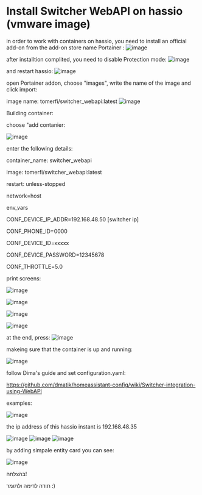 #  Install Switcher WebAPI on hassio (vmware image)

in order to work with containers on hassio, you need to install an official add-on from the add-on store name Portainer :
![image](https://user-images.githubusercontent.com/61497622/81860682-bf343680-956f-11ea-9d49-b0fe16c081b3.png)
 
 after installtion complited, you need to disable Protection mode:
![image](https://user-images.githubusercontent.com/61497622/81860706-c8250800-956f-11ea-8f66-c6dec7c16b85.png)

and restart hassio:
![image](https://user-images.githubusercontent.com/61497622/81860721-ce1ae900-956f-11ea-9f61-86f69c5d1637.png)

open Portainer addon, choose "images", write the name of the image and click import:

image name:       tomerfi/switcher_webapi:latest
![image](https://user-images.githubusercontent.com/61497622/81860742-d6732400-956f-11ea-981e-ab7422490dea.png)

Building container:

choose "add contanier:

![image](https://user-images.githubusercontent.com/61497622/81860755-db37d800-956f-11ea-9edc-8fa220d80c29.png)

enter the following details:

container_name: switcher_webapi

image: tomerfi/switcher_webapi:latest

restart: unless-stopped

network=host


env_vars

CONF_DEVICE_IP_ADDR=192.168.48.50 [switcher ip]

CONF_PHONE_ID=0000

CONF_DEVICE_ID=xxxxx

CONF_DEVICE_PASSWORD=12345678

CONF_THROTTLE=5.0


print screens:

![image](https://user-images.githubusercontent.com/61497622/81860779-e5f26d00-956f-11ea-855e-ec2d9fb5add4.png)

![image](https://user-images.githubusercontent.com/61497622/81860791-ea1e8a80-956f-11ea-978d-9c5b9b4313a5.png)

![image](https://user-images.githubusercontent.com/61497622/81860805-ee4aa800-956f-11ea-8530-4b59d7a8a2f5.png)

![image](https://user-images.githubusercontent.com/61497622/81860811-f1459880-956f-11ea-9525-af6178adcd4f.png)

at the end, press: ![image](https://user-images.githubusercontent.com/61497622/81860844-fd315a80-956f-11ea-88f2-103414d657b9.png)

makeing sure that the container is up and running:

![image](https://user-images.githubusercontent.com/61497622/81860860-028ea500-9570-11ea-8c05-d964698a97dc.png)

follow Dima's guide and set configuration.yaml:

https://github.com/dmatik/homeassistant-config/wiki/Switcher-integration-using-WebAPI

examples:

![image](https://user-images.githubusercontent.com/61497622/81860888-0f12fd80-9570-11ea-9a77-b9809fda7586.png)

the ip address of this hassio instant is 192.168.48.35

![image](https://user-images.githubusercontent.com/61497622/81860899-15a17500-9570-11ea-98fa-56b765969d50.png)
![image](https://user-images.githubusercontent.com/61497622/81860907-1803cf00-9570-11ea-92de-49fa43126cf1.png)
![image](https://user-images.githubusercontent.com/61497622/81860918-1c2fec80-9570-11ea-9c5f-6795ec06b9b9.png)

by adding simpale entity card you can see:

![image](https://user-images.githubusercontent.com/61497622/81860928-218d3700-9570-11ea-90c6-79832af4e21e.png)



בהצלחה!

תודה לדימה ולתומר  :)
